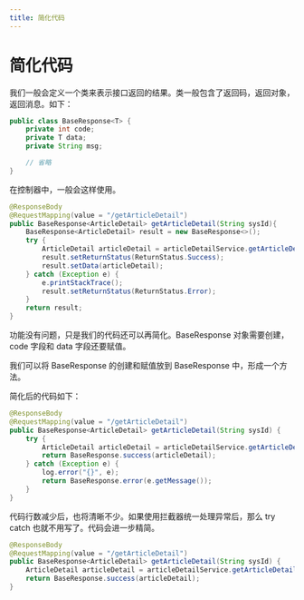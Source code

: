 ```yaml
---
title: 简化代码
---
```


# 简化代码


我们一般会定义一个类来表示接口返回的结果。类一般包含了返回码，返回对象，返回消息。如下：

``` java
public class BaseResponse<T> {
    private int code;
    private T data;
    private String msg;

    // 省略
}
```

在控制器中，一般会这样使用。

```java
@ResponseBody
@RequestMapping(value = "/getArticleDetail")
public BaseResponse<ArticleDetail> getArticleDetail(String sysId){
    BaseResponse<ArticleDetail> result = new BaseResponse<>();
    try {
        ArticleDetail articleDetail = articleDetailService.getArticleDetail(sysId);
        result.setReturnStatus(ReturnStatus.Success);
        result.setData(articleDetail);
    } catch (Exception e) {
        e.printStackTrace();
        result.setReturnStatus(ReturnStatus.Error);
    }
    return result;
}
```

功能没有问题，只是我们的代码还可以再简化。BaseResponse 对象需要创建，code 字段和 data 字段还要赋值。  

我们可以将 BaseResponse 的创建和赋值放到 BaseResponse 中，形成一个方法。

简化后的代码如下：

```java
@ResponseBody
@RequestMapping(value = "/getArticleDetail")
public BaseResponse<ArticleDetail> getArticleDetail(String sysId) {
    try {
        ArticleDetail articleDetail = articleDetailService.getArticleDetail(sysId);
        return BaseResponse.success(articleDetail);
    } catch (Exception e) {
        log.error("{}", e);
        return BaseResponse.error(e.getMessage());
    }
}
```

代码行数减少后，也将清晰不少。如果使用拦截器统一处理异常后，那么 try catch 也就不用写了。代码会进一步精简。


```java
@ResponseBody
@RequestMapping(value = "/getArticleDetail")
public BaseResponse<ArticleDetail> getArticleDetail(String sysId) {
    ArticleDetail articleDetail = articleDetailService.getArticleDetail(sysId);
    return BaseResponse.success(articleDetail);
}
```
